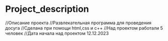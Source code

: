 # Project_description
//Описание проекта
//Развлекательная программа для проведения досуга
//Сделана при помощи html,css и c++
//Над проектом работали 5 человек
//Дата начала над проектом 12.12.2023
